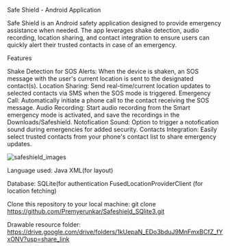Safe Shield - Android Application

Safe Shield is an Android safety application designed to provide emergency assistance when needed. The app leverages shake detection, audio recording, location sharing, and contact integration to ensure users can quickly alert their trusted contacts in case of an emergency.

Features

Shake Detection for SOS Alerts: When the device is shaken, an SOS message with the user's current location is sent to the designated contact(s).
Location Sharing: Send real-time/current location updates to selected contacts via SMS when the SOS mode is triggered.
Emergency Call: Automatically initiate a phone call to the contact receiving the SOS message.
Audio Recording: Start audio recording from the Smart emergency mode is activated, and save the recordings in the Downloads/Safeshield.
Notofication Sound: Option to trigger a notofication sound during emergencies for added security.
Contacts Integration: Easily select trusted contacts from your phone's contact list to share emergency updates.

![safeshield_images](https://github.com/user-attachments/assets/28c1327c-9833-4190-91a3-9d092af4d8ce)

Language used:
Java
XML(for layout)

Database:
SQLite(for authentication
FusedLocationProviderClient (for location fetching)


Clone this repository to your local machine:
git clone https://github.com/Premyerunkar/Safeshield_SQlite3.git

Drawable resource folder:
https://drive.google.com/drive/folders/1kUepaN_EDo3bduJ9MnFmxBCfZ_fYxONV?usp=share_link
